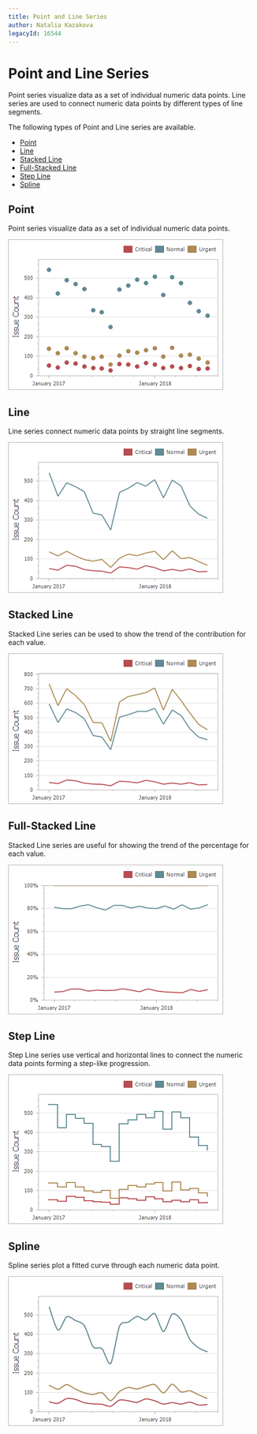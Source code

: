 ```yaml
---
title: Point and Line Series
author: Natalia Kazakova
legacyId: 16544
---
```

# Point and Line Series
Point series visualize data as a set of individual numeric data points. Line series are used to connect numeric data points by different types of line segments.

The following types of Point and Line series are available.
* [Point](#point)
* [Line](#line)
* [Stacked Line](#stacked-line)
* [Full-Stacked Line](#full-stacked-line)
* [Step Line](#step-line)
* [Spline](#spline)

## <a name="point"/>Point
Point series visualize data as a set of individual numeric data points.

![PointSeries](../../../../../images/img117745.png)

## <a name="line"/>Line
Line series connect numeric data points by straight line segments.

![LineSeries](../../../../../images/img117746.png)

## <a name="stacked-line"/>Stacked Line
Stacked Line series can be used to show the trend of the contribution for each value.

![StackedLineSeries](../../../../../images/img117747.png)

## <a name="full-stacked-line"/>Full-Stacked Line
Stacked Line series are useful for showing the trend of the percentage for each value.

![FullStackedLineSeries](../../../../../images/img117748.png)

## <a name="step-line"/>Step Line
Step Line series use vertical and horizontal lines to connect the numeric data points forming a step-like progression.

![StepLineSeries](../../../../../images/img117749.png)

## <a name="spline"/>Spline
Spline series plot a fitted curve through each numeric data point.

![SplineSeries](../../../../../images/img117750.png)